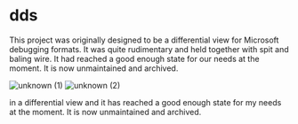 # dds

This project was originally designed to be a differential view for Microsoft debugging formats. It was quite rudimentary and held together with spit and baling wire. It had reached a good enough state for our needs at the moment. It is now unmaintained and archived.

![unknown (1)](https://user-images.githubusercontent.com/91024200/188687835-0c519c24-f045-443c-867a-8d616deafdc6.png)
![unknown (2)](https://user-images.githubusercontent.com/91024200/188688019-7e12f8f2-d690-4610-a80b-c6c35a24ba22.png)


in a differential view and it has reached a good enough state for my needs at the moment. It is now unmaintained and archived.

